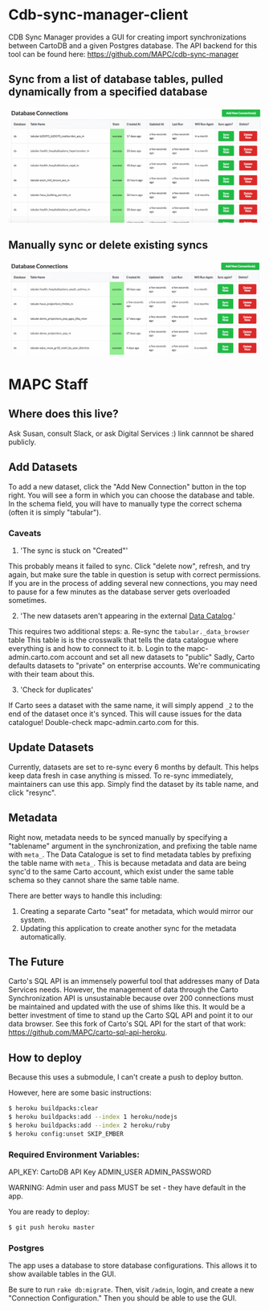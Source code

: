 # Cdb-sync-manager-client

CDB Sync Manager provides a GUI for creating import synchronizations between CartoDB and a given Postgres database. The API backend for this tool can be found here: https://github.com/MAPC/cdb-sync-manager

## Sync from a list of database tables, pulled dynamically from a specified database

![Sync from a list of database tables](https://github.com/MAPC/cdb-sync-manager-client/blob/master/M73d4cf9QA.gif?raw=true "Logo Title Text 1")

## Manually sync or delete existing syncs

![Manually Sync or Delete existing syncs](https://github.com/MAPC/cdb-sync-manager-client/blob/master/ka3b0vt1He.gif?raw=true)

# MAPC Staff
## Where does this live?
Ask Susan, consult Slack, or ask Digital Services :) link cannnot be shared publicly. 

## Add Datasets
To add a new dataset, click the "Add New Connection" button in the top right. You will see a form in which you can choose the database and table. In the schema field, you will have to manually type the correct schema (often it is simply "tabular"). 

### Caveats
1. 'The sync is stuck on "Created"'

This probably means it failed to sync. Click "delete now", refresh, and try again, but make sure the table in question is setup with correct permissions. If you are in the process of adding several new connections, you may need to pause for a few minutes as the database server gets overloaded sometimes.

2. 'The new datasets aren't appearing in the external [Data Catalog](databrowser.mapc.org).'

This requires two additional steps:
a. Re-sync the `tabular._data_browser` table
This table is is the crosswalk that tells the data catalogue where everything is and how to connect to it. 
b. Login to the mapc-admin.carto.com account and set all new datasets to "public"
Sadly, Carto defaults datasets to "private" on enterprise accounts. We're communicating with their team about this. 

3. 'Check for duplicates'

If Carto sees a dataset with the same name, it will simply append `_2` to the end of the dataset once it's synced. This will cause issues for the data catalogue! Double-check mapc-admin.carto.com for this.

## Update Datasets
Currently, datasets are set to re-sync every 6 months by default. This helps keep data fresh in case anything is missed. To re-sync immediately, maintainers can use this app. Simply find the dataset by its table name, and click "resync". 

## Metadata
Right now, metadata needs to be synced manually by specifying a "tablename" argument in the synchronization, and prefixing the table name with `meta_`. The Data Catalogue is set to find metadata tables by prefixing the table name with `meta_`. This is because metadata and data are being sync'd to the same Carto account, which exist under the same table schema so they cannot share the same table name. 

There are better ways to handle this including:
1. Creating a separate Carto "seat" for metadata, which would mirror our system.
2. Updating this application to create another sync for the metadata automatically. 

## The Future
Carto's SQL API is an immensely powerful tool that addresses many of Data Services needs. However, the management of data through the Carto Synchronization API is unsustainable because over 200 connections must be maintained and updated with the use of shims like this. It would be a better investment of time to stand up the Carto SQL API and point it to our data browser. See this fork of Carto's SQL API for the start of that work: https://github.com/MAPC/carto-sql-api-heroku. 

## How to deploy
Because this uses a submodule, I can't create a push to deploy button.

However, here are some basic instructions:

```sh
$ heroku buildpacks:clear
$ heroku buildpacks:add --index 1 heroku/nodejs
$ heroku buildpacks:add --index 2 heroku/ruby
$ heroku config:unset SKIP_EMBER
```
### Required Environment Variables:
API_KEY: CartoDB API Key
ADMIN_USER
ADMIN_PASSWORD

WARNING: Admin user and pass MUST be set - they have default in the app.

You are ready to deploy:

```bash
$ git push heroku master
```

### Postgres

The app uses a database to store database configurations. This allows it to show available tables in the GUI. 

Be sure to run `rake db:migrate`. Then, visit `/admin`, login, and create a new "Connection Configuration." Then you should be able to use the GUI.
